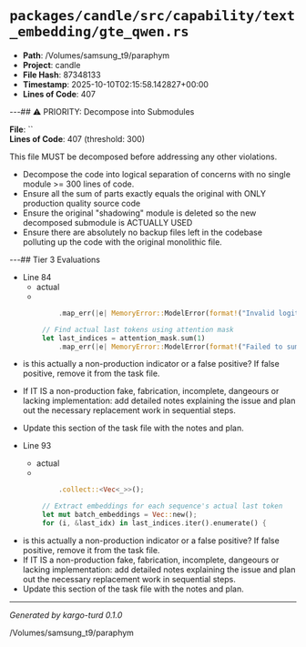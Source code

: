 # `packages/candle/src/capability/text_embedding/gte_qwen.rs`

- **Path**: /Volumes/samsung_t9/paraphym
- **Project**: candle
- **File Hash**: 87348133  
- **Timestamp**: 2025-10-10T02:15:58.142827+00:00  
- **Lines of Code**: 407

---## ⚠️ PRIORITY: Decompose into Submodules

**File**: ``  
**Lines of Code**: 407 (threshold: 300)

This file MUST be decomposed before addressing any other violations.

- Decompose the code into logical separation of concerns with no single module >= 300 lines of code. 
- Ensure all the sum of parts exactly equals the original with ONLY production quality source code
- Ensure the original "shadowing" module is deleted so the new decomposed submodule is ACTUALLY USED
- Ensure there are absolutely no backup files left in the codebase polluting up the code with the original monolithic file.

---## Tier 3 Evaluations


- Line 84
  - actual
  - 

```rust
            .map_err(|e| MemoryError::ModelError(format!("Invalid logits shape: {}", e)))?;

        // Find actual last tokens using attention mask
        let last_indices = attention_mask.sum(1)
            .map_err(|e| MemoryError::ModelError(format!("Failed to sum attention mask: {}", e)))?
```

- is this actually a non-production indicator or a false positive? If false positive, remove it from the task file.
- If IT IS a non-production fake, fabrication, incomplete, dangeours or lacking implementation: add detailed notes explaining the issue and plan out the necessary replacement work in sequential steps. 
- Update this section of the task file with the notes and plan.


- Line 93
  - actual
  - 

```rust
            .collect::<Vec<_>>();

        // Extract embeddings for each sequence's actual last token
        let mut batch_embeddings = Vec::new();
        for (i, &last_idx) in last_indices.iter().enumerate() {
```

- is this actually a non-production indicator or a false positive? If false positive, remove it from the task file.
- If IT IS a non-production fake, fabrication, incomplete, dangeours or lacking implementation: add detailed notes explaining the issue and plan out the necessary replacement work in sequential steps. 
- Update this section of the task file with the notes and plan.

---

*Generated by kargo-turd 0.1.0*

/Volumes/samsung_t9/paraphym
